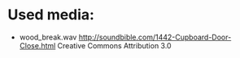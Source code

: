 # Used media:

- wood_break.wav http://soundbible.com/1442-Cupboard-Door-Close.html Creative Commons Attribution 3.0